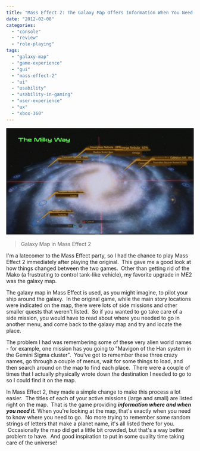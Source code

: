 ```yaml
---
title: "Mass Effect 2: The Galaxy Map Offers Information When You Need It"
date: "2012-02-08"
categories: 
  - "console"
  - "review"
  - "role-playing"
tags: 
  - "galaxy-map"
  - "game-experience"
  - "gui"
  - "mass-effect-2"
  - "ui"
  - "usability"
  - "usability-in-gaming"
  - "user-experience"
  - "ux"
  - "xbox-360"
---
```


[![Mass Effect 2's Galaxy Map](images/galaxy-map-1-1024x580.jpg "Mass Effect 2's galaxy map")](images/galaxy-map-1.jpg)
> Galaxy Map in Mass Effect 2

I'm a latecomer to the Mass Effect party, so I had the chance to play Mass Effect 2 immediately after playing the original.  This gave me a good look at how things changed between the two games.  Other than getting rid of the Mako (a frustrating to control tank-like vehicle), my favorite upgrade in ME2 was the galaxy map.

The galaxy map in Mass Effect is used, as you might imagine, to pilot your ship around the galaxy.  In the original game, while the main story locations were indicated on the map, there were lots of side missions and other smaller quests that weren't listed.  So if you wanted to go take care of a side mission, you would have to read about where you needed to go in another menu, and come back to the galaxy map and try and locate the place.

The problem I had was remembering some of these very alien world names - for example, one mission has you going to "Mavigon of the Han system in the Gemini Sigma cluster".  You've got to remember these three crazy names, go through a couple of menus, wait for some things to load, and then search around on the map to find each place.  There were a couple of times that I actually physically wrote down the destination I needed to go to so I could find it on the map.

In Mass Effect 2, they made a simple change to make this process a lot easier.  The titles of each of your active missions (large and small) are listed right on the map.  That is the game providing **_information where and when you need it._** When you're looking at the map, that's exactly when you need to know where you need to go.  No more trying to remember some random strings of letters that make a planet name, it's all listed there for you.  Occasionally the map did get a little bit crowded, but that's a way better problem to have.  And good inspiration to put in some quality time taking care of the universe!
